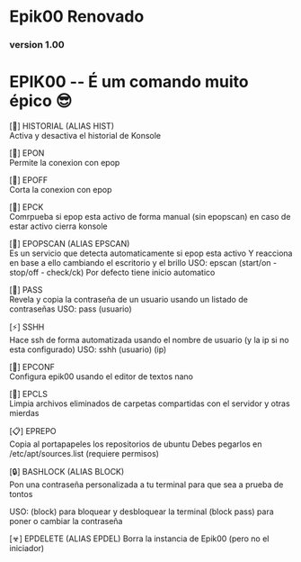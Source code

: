 # Epik00 Renovado
### version 1.00

<!--
**Epik00/Epik00** is a ✨ _special_ ✨ repository because its `README.md` (this file) appears on your GitHub profile.
-->


# EPIK00 -- É um comando muito épico 😎
[📃] HISTORIAL (ALIAS HIST)  
Activa y desactiva el historial de Konsole


[👀] EPON  
Permite la conexion con epop


[👀] EPOFF  
Corta la conexion con epop


[👀] EPCK  
Comrpueba si epop esta activo de forma manual (sin epopscan)
en caso de estar activo cierra konsole


[👀] EPOPSCAN (ALIAS EPSCAN)  
Es un servicio que detecta automaticamente si epop esta activo
Y reacciona en base a ello cambiando el escritorio y el brillo
USO: epscan (start/on - stop/off - check/ck) Por defecto tiene inicio automatico


[🔑] PASS  
Revela y copia la contraseña de un usuario usando un listado de contraseñas
USO: pass (usuario) 


[⚡] SSHH  
Hace ssh de forma automatizada usando el nombre de usuario (y la ip si no esta configurado)
USO: sshh (usuario) (ip) 


[🔧] EPCONF  
Configura epik00 usando el editor de textos nano


[🧹] EPCLS  
Limpia archivos eliminados de carpetas compartidas con el servidor y otras mierdas


[📋] EPREPO  
Copia al portapapeles los repositorios de ubuntu
Debes pegarlos en /etc/apt/sources.list (requiere permisos)


[🔒] BASHLOCK (ALIAS BLOCK)    
Pon una contraseña personalizada a tu terminal para que sea a prueba de tontos


USO: (block) para bloquear y desbloquear la terminal 
     (block pass) para poner o cambiar la contraseña 


[☣] EPDELETE (ALIAS EPDEL) 
Borra la instancia de Epik00 (pero no el iniciador)
